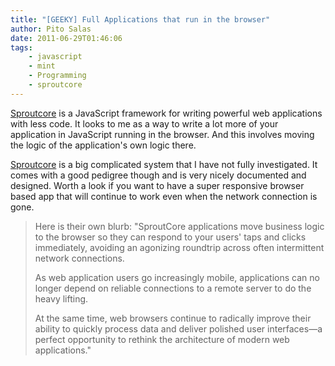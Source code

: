 ```yaml
---
title: "[GEEKY] Full Applications that run in the browser"
author: Pito Salas
date: 2011-06-29T01:46:06
tags:
    - javascript
    - mint
    - Programming
    - sproutcore
---
```




[Sproutcore](<http://www.sproutcore.com/about/>) is a JavaScript framework for
writing powerful web applications with less code. It looks to me as a way to
write a lot more of your application in JavaScript running in the browser. And
this involves moving the logic of the application's own logic there.

[Sproutcore](<http://www.sproutcore.com/about/>) is a big complicated system
that I have not fully investigated. It comes with a good pedigree though and
is very nicely documented and designed. Worth a look if you want to have a
super responsive browser based app that will continue to work even when the
network connection is gone.

> Here is their own blurb: "SproutCore applications move business logic to the
> browser so they can respond to your users' taps and clicks immediately,
> avoiding an agonizing roundtrip across often intermittent network
> connections.
>
> As web application users go increasingly mobile, applications can no longer
> depend on reliable connections to a remote server to do the heavy lifting.
>
> At the same time, web browsers continue to radically improve their ability
> to quickly process data and deliver polished user interfaces—a perfect
> opportunity to rethink the architecture of modern web applications."


